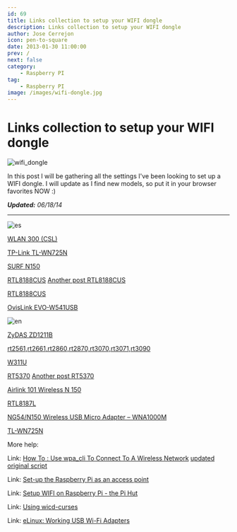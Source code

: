 ```yaml
---
id: 69
title: Links collection to setup your WIFI dongle
description: Links collection to setup your WIFI dongle
author: Jose Cerrejon
icon: pen-to-square
date: 2013-01-30 11:00:00
prev: /
next: false
category:
    - Raspberry PI
tag:
    - Raspberry PI
image: /images/wifi-dongle.jpg
---
```


# Links collection to setup your WIFI dongle

![wifi_dongle](/images/wifi-dongle.jpg)

In this post I will be gathering all the settings I've been looking to set up a WIFI dongle. I will update as I find new models, so put it in your browser favorites NOW :)

**_Updated:_** _06/18/14_

---

![es](/css/images/es.png)

[WLAN 300 (CSL)](https://www.raspberrypi.org/forums/viewtopic.php?f=76&t=79659)

[TP-Link TL-WN725N](https://www.amazon.es/review/R34JA1NC9O4LWT/ref=cm_cr_dp_title?ie=UTF8&ASIN=B008B7PZU4&channel=detail-glance&nodeID=667049031&store=computers&tag=masmanuti-21)

[SURF N150](https://www.diverteka.com/?p=1026)

[RTL8188CUS](https://fuenteabierta.teubi.co/2013/01/configurando-el-wi-fi-usb-en-la.html) [Another post RTL8188CUS](https://cuadernodelviaje.blogspot.com.es/2013/01/configurar-wifi-usb-en-raspberry-pi.html)

[RTL8188CUS](https://fuenteabierta.teubi.co/2013/01/configurando-el-wi-fi-usb-en-la.html)

[OvisLink EVO-W541USB](https://www.korsoblog.com/2012/08/activar-wifi-en-raspberrypi.html)

![en](/css/images/us.png)

[ZyDAS ZD1211B](https://omer.me/2012/04/setting-up-wireless-networks-under-debian-on-raspberry-pi/)

[rt2561,rt2661,rt2860,rt2870,rt3070,rt3071,rt3090](https://mitchtech.net/realtek-wireless-dongle-rt3070-on-the-raspberry-pi/)

[W311U](https://blog.modmypi.com/2012/06/installing-tenda-w311u-mini-wireless.html)

[RT5370](https://raspberry-pi-notes.blogspot.com.es/2012/05/rt5370-cheap-micro-usb-wireless-dongle.html) [Another post RT5370](https://lucsmall.com/2012/09/21/ralink-rt5370-usb-wifi-dongle-raspberry-pi/#more-333)

[Airlink 101 Wireless N 150](https://uly.me/setup-wireless-on-raspberry-pi/)

[RTL8187L](https://sirlagz.net/2012/08/30/planned-script-to-install-wifi-drivers-and-configure-wifi/)

[NG54/N150 Wireless USB Micro Adapter – WNA1000M](https://blackundertone.wordpress.com/2012/06/29/wifi-pi/)

[TL-WN725N](https://laymansite.com/tl-wn725n-and-raspberrypi/)

More help:

Link: [How To : Use wpa_cli To Connect To A Wireless Network](https://sirlagz.net/2012/08/27/how-to-use-wpa_cli-to-connect-to-a-wireless-network/) [updated original script](https://github.com/ghoulmann/RasWAP)

Link: [Set-up the Raspberry Pi as an access point](https://www.recantha.co.uk/blog/?p=317)

Link: [Setup WIFI on Raspberry Pi - the Pi Hut](https://thepihut.com/pages/how-to-setup-wifi-on-your-raspberry-pi)

Link: [Using wicd-curses](https://www.recantha.co.uk/blog/?p=10)

Link: [eLinux: Working USB Wi-Fi Adapters](https://elinux.org/RPi_VerifiedPeripherals#Working_USB_Wi-Fi_Adapters)
